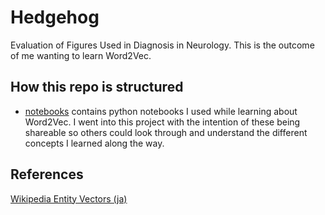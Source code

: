 # Hedgehog
Evaluation of Figures Used in Diagnosis in Neurology.
This is the outcome of me wanting to learn Word2Vec.

## How this repo is structured

* [notebooks](notebooks/) contains python notebooks I used while learning about Word2Vec. I went into this project with the intention of these being shareable so others could look through and understand the different concepts I learned along the way.


## References

[Wikipedia Entity Vectors (ja)](https://github.com/singletongue/WikiEntVec/)
